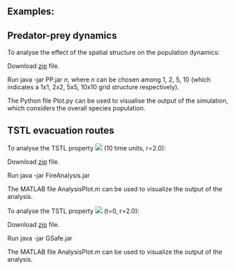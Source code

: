 
## Examples: <br />

## Predator-prey dynamics <br />

To analyse the effect of the spatial structure on the population dynamics:

Download [zip](https://github.com/LudovicaLV/PredatorPrey/releases/download/V0.1beta/PP.zip) file.

Run java -jar PP.jar *n*, where *n* can be chosen among 1, 2, 5, 10 (which indicates a 1x1, 2x2, 5x5, 10x10 grid structure respectively).

The Python file Plot.py can be used to visualise the output of the simulation, which considers the overall species population.

## TSTL evacuation routes <br />

To analyse the TSTL property <img src="http://latex.codecogs.com/svg.latex?\psi_{safe}"> (10 time units, r=2.0): 

Download [zip](https://github.com/LudovicaLV/EvacuationRoutes_Analysis/releases/download/V0.1beta/Fire2.zip) file. 

Run java -jar FireAnalysis.jar 

The MATLAB file AnalysisPlot.m can be used to visualize the output of the analysis.


To analyse the TSTL property <img src="http://latex.codecogs.com/svg.latex?\psi_{GSafe}"> (t=0, r=2.0): 

Download [zip](https://github.com/LudovicaLV/EvacuationRoutes_Analysis/releases/download/V0.1beta/GSafe.zip) file. 

Run java -jar GSafe.jar 

The MATLAB file AnalysisPlot.m can be used to visualize the output of the analysis.
